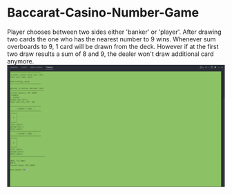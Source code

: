 # Baccarat-Casino-Number-Game
 Player chooses between two sides either 'banker' or 'player'. After drawing two cards the one who has the nearest number to 9 wins.
 Whenever sum overboards to 9, 1 card will be drawn from the deck. However if at the first two draw results a sum of 8 and 9, the dealer won't draw additional card       
 anymore.
![My Image](game.png)

